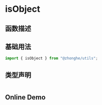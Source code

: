 # isObject

## 函数描述

## 基础用法

```ts
import { isObject } from "@zhonghe/utils";

```

## 类型声明

```ts

```

## Online Demo

